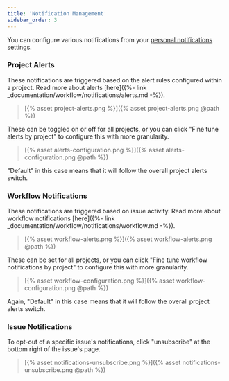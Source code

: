 ```yaml
---
title: 'Notification Management'
sidebar_order: 3
---
```


You can configure various notifications from your [personal notifications](https://sentry.io/settings/account/notifications/) settings. 

### Project Alerts

These notifications are triggered based on the alert rules configured within a project. Read more about alerts [here]({%- link _documentation/workflow/notifications/alerts.md -%}). 

> [{% asset project-alerts.png %}]({% asset project-alerts.png @path %})

These can be toggled on or off for all projects, or you can click "Fine tune alerts by project" to configure this with more granularity. 

> [{% asset alerts-configuration.png %}]({% asset alerts-configuration.png @path %})

"Default" in this case means that it will follow the overall project alerts switch.

### Workflow Notifications 

These notifications are triggered based on issue activity. Read more about workflow notifications [here]({%- link _documentation/workflow/notifications/workflow.md -%}). 

> [{% asset workflow-alerts.png %}]({% asset workflow-alerts.png @path %})

These can be set for all projects, or you can click "Fine tune workflow notifications by project" to configure this with more granularity.

> [{% asset workflow-configuration.png %}]({% asset workflow-configuration.png @path %})

Again, "Default" in this case means that it will follow the overall project alerts switch.

### Issue Notifications

To opt-out of a specific issue's notifications, click "unsubscribe" at the bottom right of the issue's page. 

> [{% asset notifications-unsubscribe.png %}]({% asset notifications-unsubscribe.png @path %})